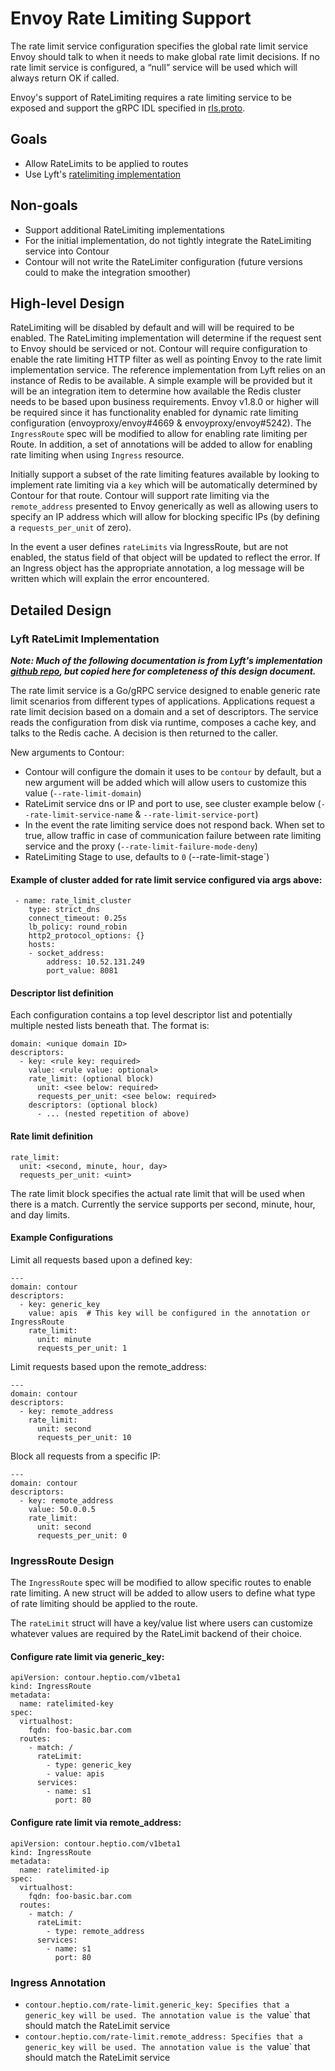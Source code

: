 # Envoy Rate Limiting Support

The rate limit service configuration specifies the global rate limit service Envoy should talk to when it needs to make global rate limit decisions.
If no rate limit service is configured, a “null” service will be used which will always return OK if called.

Envoy's support of RateLimiting requires a rate limiting service to be exposed and support the gRPC IDL specified in [rls.proto](https://www.envoyproxy.io/docs/envoy/v1.9.0/api-v2/service/ratelimit/v2/rls.proto#envoy-api-file-envoy-service-ratelimit-v2-rls-proto).

## Goals

- Allow RateLimits to be applied to routes
- Use Lyft's [ratelimiting implementation](https://github.com/lyft/ratelimit)

## Non-goals

- Support additional RateLimiting implementations
- For the initial implementation, do not tightly integrate the RateLimiting service into Contour
- Contour will not write the RateLimiter configuration (future versions could to make the integration smoother)

## High-level Design

RateLimiting will be disabled by default and will will be required to be enabled.
The RateLimiting implementation will determine if the request sent to Envoy should be serviced or not.
Contour will require configuration to enable the rate limiting HTTP filter as well as pointing Envoy to the rate limit implementation service.
The reference implementation from Lyft relies on an instance of Redis to be available. 
A simple example will be provided but it will be an integration item to determine how available the Redis cluster needs to be based upon business requirements.
Envoy v1.8.0 or higher will be required since it has functionality enabled for dynamic rate limiting configuration (envoyproxy/envoy#4669 & envoyproxy/envoy#5242).
The `IngressRoute` spec will be modified to allow for enabling rate limiting per Route.
In addition, a set of annotations will be added to allow for enabling rate limiting when using `Ingress` resource.

Initially support a subset of the rate limiting features available by looking to implement rate limiting via a `key` which will be automatically determined by Contour for that route.
Contour will support rate limiting via the `remote_address` presented to Envoy generically as well as allowing users to specify an IP address which will allow for blocking specific IPs (by defining a `requests_per_unit` of zero).

In the event a user defines `rateLimits` via IngressRoute, but are not enabled, the status field of that object will be updated to reflect the error.
If an Ingress object has the appropriate annotation, a log message will be written which will explain the error encountered.

## Detailed Design

### Lyft RateLimit Implementation

___Note: Much of the following documentation is from Lyft's implementation [github repo](https://github.com/lyft/ratelimit), but copied here for completeness of this design document.___

The rate limit service is a Go/gRPC service designed to enable generic rate limit scenarios from different types of applications. Applications request a rate limit decision based on a domain and a set of descriptors. The service reads the configuration from disk via runtime, composes a cache key, and talks to the Redis cache. A decision is then returned to the caller.

New arguments to Contour:

- Contour will configure the domain it uses to be `contour` by default, but a new argument will be added which will allow users to customize this value (`--rate-limit-domain`)
- RateLimit service dns or IP and port to use, see cluster example below (`--rate-limit-service-name` & `--rate-limit-service-port`)
- In the event the rate limiting service does not respond back. When set to true, allow traffic in case of communication failure between rate limiting service and the proxy (`--rate-limit-failure-mode-deny`)
- RateLimiting Stage to use, defaults to `0` (--rate-limit-stage`)


#### Example of cluster added for rate limit service configured via args above:
```
 - name: rate_limit_cluster
    type: strict_dns
    connect_timeout: 0.25s
    lb_policy: round_robin
    http2_protocol_options: {}
    hosts:
    - socket_address:
        address: 10.52.131.249
        port_value: 8081
```

#### Descriptor list definition

Each configuration contains a top level descriptor list and potentially multiple nested lists beneath that. The format is:

```
domain: <unique domain ID>
descriptors:
  - key: <rule key: required>
    value: <rule value: optional>
    rate_limit: (optional block)
      unit: <see below: required>
      requests_per_unit: <see below: required>
    descriptors: (optional block)
      - ... (nested repetition of above)
```

#### Rate limit definition
```
rate_limit:
  unit: <second, minute, hour, day>
  requests_per_unit: <uint>
```

The rate limit block specifies the actual rate limit that will be used when there is a match. Currently the service supports per second, minute, hour, and day limits.

#### Example Configurations

Limit all requests based upon a defined key:

```
---
domain: contour
descriptors:
  - key: generic_key
    value: apis  # This key will be configured in the annotation or IngressRoute
    rate_limit:
      unit: minute
      requests_per_unit: 1
```

Limit requests based upon the remote_address:
```
---
domain: contour
descriptors:
  - key: remote_address
    rate_limit:
      unit: second
      requests_per_unit: 10
```

Block all requests from a specific IP:
```
---
domain: contour
descriptors:
  - key: remote_address
    value: 50.0.0.5
    rate_limit:
      unit: second
      requests_per_unit: 0
```

### IngressRoute Design

The `IngressRoute` spec will be modified to allow specific routes to enable rate limiting.
A new struct will be added to allow users to define what type of rate limiting should be applied to the route.

The `rateLimit` struct will have a key/value list where users can customize whatever values are required by the RateLimit backend of their choice.

#### Configure rate limit via generic_key:
```
apiVersion: contour.heptio.com/v1beta1
kind: IngressRoute
metadata:
  name: ratelimited-key
spec:
  virtualhost:
    fqdn: foo-basic.bar.com
  routes:
    - match: /
      rateLimit:
        - type: generic_key
        - value: apis
      services:
        - name: s1
          port: 80
```

#### Configure rate limit via remote_address:
```
apiVersion: contour.heptio.com/v1beta1
kind: IngressRoute
metadata:
  name: ratelimited-ip
spec:
  virtualhost:
    fqdn: foo-basic.bar.com
  routes:
    - match: /
      rateLimit:
        - type: remote_address
      services:
        - name: s1
          port: 80
```

### Ingress Annotation

- `contour.heptio.com/rate-limit.generic_key: Specifies that a generic_key will be used. The annotation value is the `value` that should match the RateLimit service
- `contour.heptio.com/rate-limit.remote_address: Specifies that a generic_key will be used. The annotation value is the `value` that should match the RateLimit service